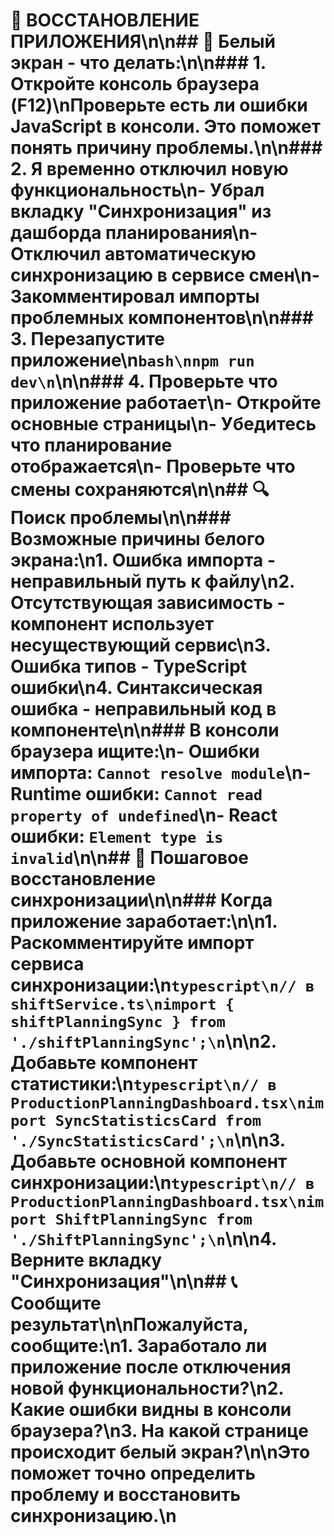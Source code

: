 # 🔧 ВОССТАНОВЛЕНИЕ ПРИЛОЖЕНИЯ\n\n## 🚨 Белый экран - что делать:\n\n### 1. Откройте консоль браузера (F12)\nПроверьте есть ли ошибки JavaScript в консоли. Это поможет понять причину проблемы.\n\n### 2. Я временно отключил новую функциональность\n- Убрал вкладку \"Синхронизация\" из дашборда планирования\n- Отключил автоматическую синхронизацию в сервисе смен\n- Закомментировал импорты проблемных компонентов\n\n### 3. Перезапустите приложение\n```bash\nnpm run dev\n```\n\n### 4. Проверьте что приложение работает\n- Откройте основные страницы\n- Убедитесь что планирование отображается\n- Проверьте что смены сохраняются\n\n## 🔍 Поиск проблемы\n\n### Возможные причины белого экрана:\n1. **Ошибка импорта** - неправильный путь к файлу\n2. **Отсутствующая зависимость** - компонент использует несуществующий сервис\n3. **Ошибка типов** - TypeScript ошибки\n4. **Синтаксическая ошибка** - неправильный код в компоненте\n\n### В консоли браузера ищите:\n- **Ошибки импорта**: `Cannot resolve module`\n- **Runtime ошибки**: `Cannot read property of undefined`\n- **React ошибки**: `Element type is invalid`\n\n## 🚀 Пошаговое восстановление синхронизации\n\n### Когда приложение заработает:\n\n1. **Раскомментируйте импорт сервиса синхронизации**:\n```typescript\n// в shiftService.ts\nimport { shiftPlanningSync } from './shiftPlanningSync';\n```\n\n2. **Добавьте компонент статистики**:\n```typescript\n// в ProductionPlanningDashboard.tsx\nimport SyncStatisticsCard from './SyncStatisticsCard';\n```\n\n3. **Добавьте основной компонент синхронизации**:\n```typescript\n// в ProductionPlanningDashboard.tsx\nimport ShiftPlanningSync from './ShiftPlanningSync';\n```\n\n4. **Верните вкладку \"Синхронизация\"**\n\n## 📞 Сообщите результат\n\nПожалуйста, сообщите:\n1. Заработало ли приложение после отключения новой функциональности?\n2. Какие ошибки видны в консоли браузера?\n3. На какой странице происходит белый экран?\n\nЭто поможет точно определить проблему и восстановить синхронизацию.\n
